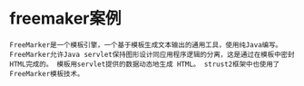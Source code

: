 # freemaker案例
    FreeMarker是一个模板引擎，一个基于模板生成文本输出的通用工具，使用纯Java编写。 FreeMarker允许Java servlet保持图形设计同应用程序逻辑的分离，这是通过在模板中密封HTML完成的。 模板用servlet提供的数据动态地生成 HTML。 strust2框架中也使用了FreeMarker模板技术。 
